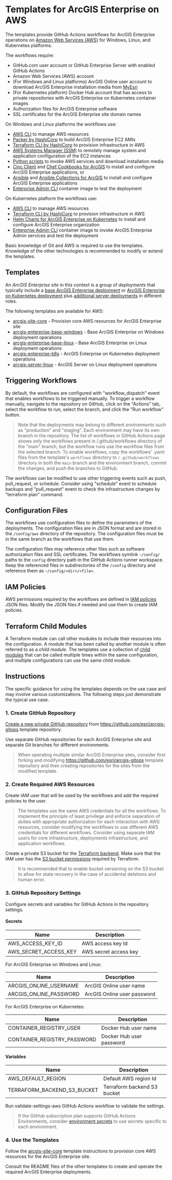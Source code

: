 # Templates for ArcGIS Enterprise on AWS

The templates provide GitHub Actions workflows for ArcGIS Enterprise operations on [Amazon Web Services (AWS)](https://aws.amazon.com/) for Windows, Linux, and Kubernetes platforms.

The workflows require:

* GitHub.com user account or GitHub Enterprise Server with enabled GitHub Actions
* Amazon Web Services (AWS) account
* (For Windows and Linux platforms) ArcGIS Online user account to download ArcGIS Enterprise installation media from [MyEsri](https://my.esri.com)
* (For Kubernetes platform) Docker Hub account that has access to private repositories with ArcGIS Enterprise on Kubernetes container images
* Authorization files for ArcGIS Enterprise software
* SSL certificates for the ArcGIS Enterprise site domain names

On Windows and Linux platforms the workflows use:

* [AWS CLI](https://aws.amazon.com/cli/) to manage AWS resources
* [Packer by HashiCorp](https://developer.hashicorp.com/packer) to build ArcGIS Enterprise EC2 AMIs
* [Terraform CLI by HashiCorp](https://developer.hashicorp.com/terraform/cli) to provision infrastructure in AWS
* [AWS Systems Manager (SSM)](https://aws.amazon.com/systems-manager/) to remotely manage system and application configuration of the EC2 instances
* [Python scripts](./scripts/README.md) to invoke AWS services and download installation media
* [Cinc Client](https://cinc.sh/) and [Chef Cookbooks for ArcGIS](https://esri.github.io/arcgis-cookbook/) to install and configure ArcGIS Enterprise applications, or
* [Ansible](https://www.ansible.com/) and [Ansible Collections for ArcGIS](../ansible_collections/README.md) to install and configure ArcGIS Enterprise applications
* [Enterprise Admin CLI](../enterprise-admin-cli/README.md) container image to test the deployment
  
On Kubernetes platform the workflows use:

* [AWS CLI](https://aws.amazon.com/cli/) to manage AWS resources
* [Terraform CLI by HashiCorp](https://developer.hashicorp.com/terraform/cli) to provision infrastructure in AWS
* [Helm Charts for ArcGIS Enterprise on Kubernetes](https://links.esri.com/enterprisekuberneteshelmcharts/1.2.0/deploy-guide) to install and configure ArcGIS Enterprise organization
* [Enterprise Admin CLI](../enterprise-admin-cli/README.md) container image to invoke ArcGIS Enterprise Admin services and test the deployment

Basic knowledge of Git and AWS is required to use the templates. Knowledge of the other technologies is recommended to modify or extend the templates.  

## Templates

An *ArcGIS Enterprise site* in this context is a group of *deployments* that typically include a [base ArcGIS Enterprise deployment](https://enterprise.arcgis.com/en/get-started/latest/windows/base-arcgis-enterprise-deployment.htm) or [ArcGIS Enterprise on Kubernetes deployment](https://enterprise-k8s.arcgis.com/en/latest/deploy/system-architecture.htm) plus [additional server deployments](https://enterprise.arcgis.com/en/get-started/latest/windows/additional-server-deployment.htm) in different roles.

The following templates are available for AWS:

* [arcgis-site-core](arcgis-site-core/README.md) - Provision core AWS resources for ArcGIS Enterprise site
* [arcgis-enterprise-base-windows](arcgis-enterprise-base-windows/README.md) - Base ArcGIS Enterprise on Windows deployment operations
* [arcgis-enterprise-base-linux](arcgis-enterprise-base-linux/README.md) - Base ArcGIS Enterprise on Linux deployment operations
* [arcgis-enterprise-k8s](arcgis-enterprise-k8s/README.md) - ArcGIS Enterprise on Kubernetes deployment operations
* [arcgis-server-linux](arcgis-server-linux/README.md) - ArcGIS Server on Linux deployment operations

## Triggering Workflows

By default, the workflows are configured with "workflow_dispatch" event that enables workflows to be triggered manually. To trigger a workflow manually, navigate to the repository on GitHub, click on the "Actions" tab, select the workflow to run, select the branch, and click the "Run workflow" button.

> Note that the deployments may belong to different *environments* such as "production" and "staging". Each environment may have its own branch in the repository. The list of workflows in GitHub Actions page shows only the workflows present in /.github/workflows directory of the "main" branch, but the workflow runs use the workflow files from the selected branch. To enable workflows, copy the workflows' .yaml files from the template's `workflows` directory to `/.github/workflows` directory in both the `main` branch and the environment branch, commit the changes, and push the branches to GitHub.

The workflows can be modified to use other triggering events such as push, pull_request, or schedule. Consider using "schedule" event to schedule backups and "pull_request" event to check the infrastructure changes by "terraform plan" command.

## Configuration Files

The workflows use configuration files to define the parameters of the deployments. The configuration files are in JSON format and are stored in the `/config/aws` directory of the repository. The configuration files must be in the same branch as the workflows that use them.

The configuration files may reference other files such as software authorization files and SSL certificates. The workflows symlink `~/config/` paths to the `config` directory path in the GitHub Actions runner workspace. Keep the referenced files in subdirectories of the `/config` directory and reference them as `~/config/<dir>/<file>`.

## IAM Policies

AWS permissions required by the workflows are defined in [IAM policies](iam-policies/README.md) JSON files. Modify the JSON files if needed and use them to create IAM policies.

## Terraform Child Modules

A Terraform module can call other modules to include their resources into the configuration. A module that has been called by another module is often referred to as a *child module*. The templates use a collection of [child modules](./modules/README.md) that can be called multiple times within the same configuration, and multiple configurations can use the same child module.

## Instructions

The specific guidance for using the templates depends on the use case and may involve various customizations. The following steps just demonstrate the typical use case.

### 1. Create GitHub Repository

[Create a new private GitHub repository](https://github.com/new?template_name=arcgis-gitops&template_owner=Esri&description=ArcGIS%20Enterprise%20on%20AWS&name=arcgis-enterprise) from https://github.com/esri/arcgis-gitops template repository.

Use separate GitHub repositories for each ArcGIS Enterprise site and separate Git branches for different environments.

> When operating multiple similar ArcGIS Enterprise sites, consider first forking and modifying https://github.com/esri/arcgis-gitops template repository and then creating repositories for the sites from the modified template.

### 2. Create Required AWS Resources

Create IAM user that will be used by the workflows and add the required policies to the user.

> The templates use the same AWS credentials for all the workflows. To implement the principle of least privilege and enforce separation of duties with appropriate authorization for each interaction with AWS resources, consider modifying the workflows to use different AWS credentials for different workflows. Consider using separate IAM users for core infrastructure, deployments infrastructure, and application workflows.  

Create a private S3 bucket for the [Terraform backend](https://developer.hashicorp.com/terraform/language/settings/backends/s3). Make sure that the IAM user has the [S3 bucket permissions](https://developer.hashicorp.com/terraform/language/settings/backends/s3#s3-bucket-permissions) required by Terraform.

> It is recommended that to enable bucket versioning on the S3 bucket to allow for state recovery in the case of accidental deletions and human error.

### 3. GitHub Repository Settings

Configure secrets and variables for GitHub Actions in the repository settings.

#### Secrets

| Name                   | Description                 |
|------------------------|-----------------------------|
| AWS_ACCESS_KEY_ID      | AWS access key Id           |
| AWS_SECRET_ACCESS_KEY  | AWS secret access key       |

For ArcGIS Enterprise on Windows and Linux:

| Name                   | Description                 |
|------------------------|-----------------------------|
| ARCGIS_ONLINE_USERNAME | ArcGIS Online user name     |
| ARCGIS_ONLINE_PASSWORD | ArcGIS Online user password |

For ArcGIS Enterprise on Kubernetes:

| Name                        | Description              |
|-----------------------------|--------------------------|
| CONTAINER_REGISTRY_USER     | Docker Hub user name     |
| CONTAINER_REGISTRY_PASSWORD | Docker Hub user password |

#### Variables

| Name                        | Description                         |
|-----------------------------|-------------------------------------|
| AWS_DEFAULT_REGION          | Default AWS region Id               |
| TERRAFORM_BACKEND_S3_BUCKET | Terraform backend S3 bucket         |

Run validate-settings-aws GitHub Actions workflow to validate the settings.

> If the GitHub subscription plan supports GitHub Actions Environments, consider [environment secrets](https://docs.github.com/en/actions/deployment/targeting-different-environments/using-environments-for-deployment) to use secrets specific to each environment.

### 4. Use the Templates

Follow the [arcgis-site-core](arcgis-site-core/README.md) template instructions to provision core AWS resources for the ArcGIS Enterprise site.

Consult the README files of the other templates to create and operate the required ArcGIS Enterprise deployments.
